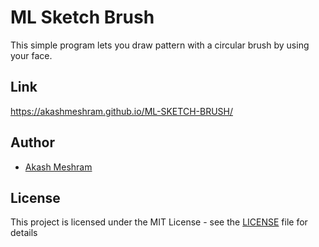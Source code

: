 # ML Sketch Brush
This simple program lets you draw pattern with a circular brush by using your face.

## Link
https://akashmeshram.github.io/ML-SKETCH-BRUSH/

## Author
*  [Akash Meshram](https://github.com/akashmeshram)

## License
This project is licensed under the MIT License - see the [LICENSE](./LICENSE) file for details
